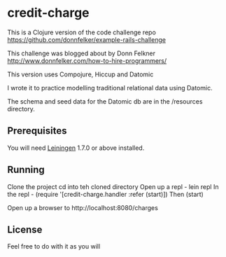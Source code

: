 # credit-charge

This is a Clojure version of the code challenge repo
https://github.com/donnfelker/example-rails-challenge

This challenge was blogged about by Donn Felkner
http://www.donnfelker.com/how-to-hire-programmers/

This version uses
Compojure, Hiccup and Datomic

I wrote it to practice modelling traditional relational data using Datomic.

The schema and seed data for the Datomic db are in the /resources directory.

## Prerequisites

You will need [Leiningen][1] 1.7.0 or above installed.

[1]: https://github.com/technomancy/leiningen

## Running

Clone the project
cd into teh cloned directory
Open up a repl - lein repl
In the repl - (require '[credit-charge.handler :refer (start)])
Then (start)

Open up a browser to http://localhost:8080/charges

## License

Feel free to do with it as you will